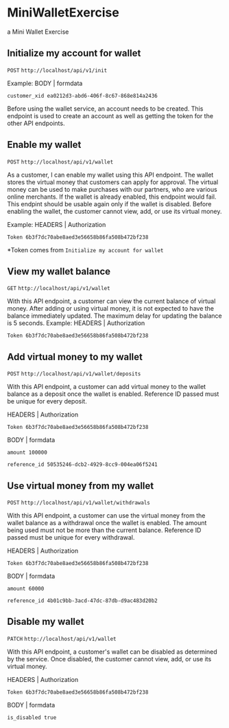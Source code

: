 # MiniWalletExercise
a Mini Wallet Exercise

## Initialize my account for wallet
`POST` `http://localhost/api/v1/init`

Example: BODY | formdata
```
customer_xid ea0212d3-abd6-406f-8c67-868e814a2436
```

Before using the wallet service, an account needs to be created. This endpoint is used to create an account as well as getting the token for the other API endpoints.
## Enable my wallet
`POST` `http://localhost/api/v1/wallet`

As a customer, I can enable my wallet using this API endpoint. The wallet stores the virtual money that customers can apply for approval. The virtual money can be used to make purchases with our partners, who are various online merchants.
If the wallet is already enabled, this endpoint would fail. This endpint should be usable again only if the wallet is disabled.
Before enabling the wallet, the customer cannot view, add, or use its virtual money.

Example:
HEADERS | Authorization

`Token 6b3f7dc70abe8aed3e56658b86fa508b472bf238`

*Token comes from `Initialize my account for wallet`

## View my wallet balance
`GET` `http://localhost/api/v1/wallet`

With this API endpoint, a customer can view the current balance of virtual money. After adding or using virtual money, it is not expected to have the balance immediately updated. The maximum delay for updating the balance is 5 seconds.
Example: 
HEADERS | Authorization

`Token 6b3f7dc70abe8aed3e56658b86fa508b472bf238`

## Add virtual money to my wallet
`POST` `http://localhost/api/v1/wallet/deposits`

With this API endpoint, a customer can add virtual money to the wallet balance as a deposit once the wallet is enabled. Reference ID passed must be unique for every deposit.

HEADERS | Authorization

`Token 6b3f7dc70abe8aed3e56658b86fa508b472bf238`

BODY | formdata

`amount 100000`

`reference_id 50535246-dcb2-4929-8cc9-004ea06f5241`

## Use virtual money from my wallet
`POST` `http://localhost/api/v1/wallet/withdrawals`

With this API endpoint, a customer can use the virtual money from the wallet balance as a withdrawal once the wallet is enabled. The amount being used must not be more than the current balance. Reference ID passed must be unique for every withdrawal.

HEADERS | Authorization

`Token 6b3f7dc70abe8aed3e56658b86fa508b472bf238`

BODY | formdata

`amount 60000`

`reference_id 4b01c9bb-3acd-47dc-87db-d9ac483d20b2`

## Disable my wallet

`PATCH` `http://localhost/api/v1/wallet`

With this API endpoint, a customer's wallet can be disabled as determined by the service. Once disabled, the customer cannot view, add, or use its virtual money.

HEADERS | Authorization

`Token 6b3f7dc70abe8aed3e56658b86fa508b472bf238`

BODY | formdata

`is_disabled true`
